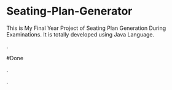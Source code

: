 # Seating-Plan-Generator

This is My Final Year Project of Seating Plan Generation During Examinations. It is totally developed using Java Language.

















































































































































































.





















































#Done










































































































.




































































































































































































































































































































































































































































































.







































